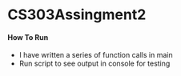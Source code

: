 # CS303Assingment2
#### How To Run
- I have written a series of function calls in main
- Run script to see output in console for testing
